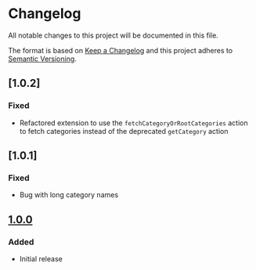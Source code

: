 # Changelog

All notable changes to this project will be documented in this file.

The format is based on [Keep a Changelog](http://keepachangelog.com/) and this project adheres to [Semantic Versioning](http://semver.org/).

## [1.0.2]
### Fixed
- Refactored extension to use the `fetchCategoryOrRootCategories` action to fetch categories instead of the deprecated `getCategory` action

## [1.0.1]
### Fixed
- Bug with long category names

## [1.0.0]
### Added
- Initial release

[1.0.0]: https://github.com/shopgate-professional-services/ext-categories-grid-view/releases/v1.0.0
